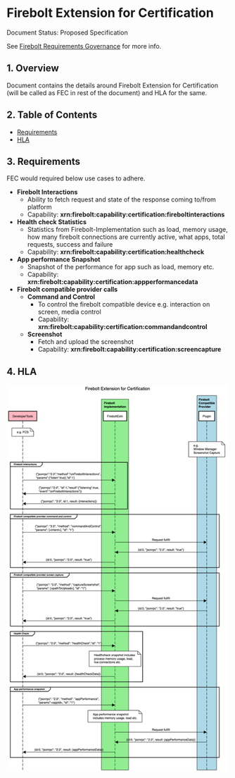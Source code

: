 # Firebolt Extension for Certification

Document Status: Proposed Specification 

See [Firebolt Requirements Governance](../../governance.md) for more info.

## 1. Overview
Document contains the  details around Firebolt Extension for Certification (will be called as FEC in rest of the document) and HLA for the same.


## 2. Table of Contents
- [Requirements](#requirements)
- [HLA](#hla)

## 3. Requirements
FEC would required below use cases to adhere.

  - <b>Firebolt Interactions</b>
    - Ability to fetch request and state of the response coming to/from platform
    - Capability: <b>xrn:firebolt:capability:certification:fireboltinteractions</b>
  - <b>Health check Statistics</b>
    - Statistics from Firebolt-Implementation such as load, memory usage, how many firebolt connections are currently active, what apps, total requests, success and failure
    - Capability: <b>xrn:firebolt:capability:certification:healthcheck</b>
  - <b>App performance Snapshot</b>
    - Snapshot of the performance for app such as load, memory etc.
    - Capability: <b>xrn:firebolt:capability:certification:appperformancedata</b>
  - <b>Firebolt compatible provider calls</b>
    - <b>Command and Control</b>
      - To control the firebolt compatible device e.g. interaction on screen, media control
      - Capability: <b>xrn:firebolt:capability:certification:commandandcontrol</b>
    - <b>Screenshot</b>
      - Fetch and upload the screenshot
      - Capability: <b>xrn:firebolt:capability:certification:screencapture</b>

## 4. HLA

![Sequence Diagram for Certification Extension SDk](CertificationExtensionSDK.png)